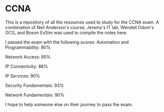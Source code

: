 # CCNA
This is a repository of all the resources used to study for the CCNA exam. A combination of Neil Anderson's course, Jeremy's IT lab, Wendell Odom's OCG, and Boson ExSim was used to compile the notes here.


I passed the exam with the following scores: 
Automation and Programmability: 90%

Network Access: 95%

IP Connectivity: 88%

IP Services: 90%

Security Fundamentals: 93%

Network Fundamentals: 90%



I hope to help someone else on their journey to pass the exam.
